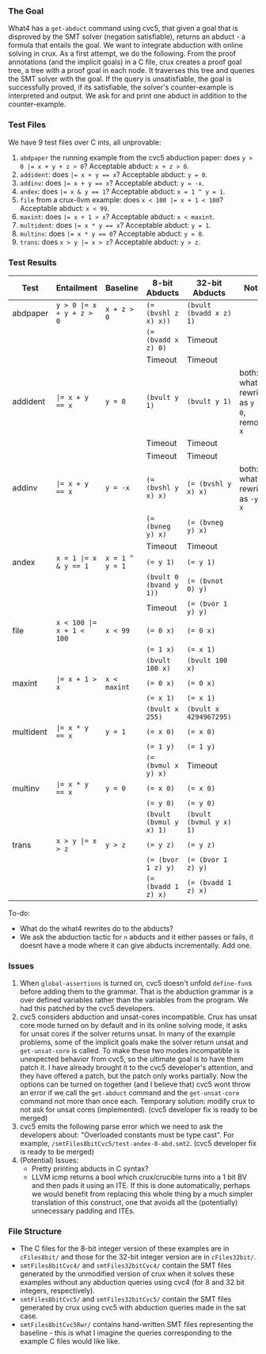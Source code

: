 ### The Goal 
What4 has a `get-abduct` command using cvc5, that given a goal that is disproved by the SMT solver (negation satisfiable), returns an abduct - a formula that entails the goal. We want to integrate abduction with online solving in crux. As a first attempt, we do the following. From the proof annotations (and the implicit goals) in a C file, crux creates a proof goal tree, a tree with a proof goal in each node. It traverses this tree and queries the SMT solver with the goal. If the query is unsatisfiable, the goal is successfully proved, if its satisfiable, the solver's counter-example is interpreted and output. We ask for and print one abduct in addition to the counter-example.

### Test Files
We have 9 test files over C ints, all unprovable:
1. `abdpaper` the running example from the cvc5 abduction paper: does `y > 0 |= x + y + z > 0`? Acceptable abduct: `x + z > 0`.
2. `addident`: does `|= x + y == x`? Acceptable abduct: `y = 0`.
3. `addinv`: does `|= x + y == x`? Acceptable abduct: `y = -x`.
4. `andex`: does `|= x & y == 1`? Acceptable abduct: `x = 1 ^ y = 1`.
5. `file` from a crux-llvm example: does `x < 100 |= x + 1 < 100`? Acceptable abduct: `x < 99`.
6. `maxint`: does `|= x + 1 > x`? Acceptable abduct: `x < maxint`.
7. `multident`: does `|= x * y == x`? Acceptable abduct: `y = 1`.
8. `multinv`: does `|= x * y == 0`? Acceptable abduct: `y = 0`.
9. `trans`: does `x > y |= x > z`? Acceptable abduct: `y > z`.

### Test Results

| Test       | Entailment                  | Baseline           | 8-bit Abducts                   | 32-bit Abducts          | Notes                                        |
|------------|-----------------------------|--------------------|---------------------------------|-------------------------|----------------------------------------------|
| abdpaper   | `y > 0 \|= x + y + z > 0`   | `x + z > 0`        | `(= (bvshl z x) x))`            | `(bvult (bvadd x z) 1)` |                                              |
|            |                             |                    | `(= (bvadd x z) 0)`             | Timeout                 |                                              |
|            |                             |                    | Timeout                         | Timeout                 |                                              |
| addident   | `\|= x + y == x`            | `y = 0`            | `(bvult y 1)`                   | `(bvult y 1)`           | both: what4 rewrites as `y = 0`, removes `x` |
|            |                             |                    | Timeout                         | Timeout                 |                                              |
|            |                             |                    | Timeout                         | Timeout                 |                                              |
| addinv     | `\|= x + y == x`            | `y = -x`           | `(= (bvshl y x) x)`             | `(= (bvshl y x) x)`     | both: what4 rewrites as `-y = x`             |
|            |                             |                    | `(= (bvneg y) x)`               | `(= (bvneg y) x)`       |                                              |
|            |                             |                    | Timeout                         | Timeout                 |                                              |
| andex      | `x = 1 \|= x & y == 1`      | `x = 1 ^ y = 1`    | `(= y 1)`                       | `(= y 1)`               |                                              |
|            |                             |                    | `(bvult 0 (bvand y 1))`         | `(= (bvnot 0) y)`       |                                              |
|            |                             |                    | Timeout                         | `(= (bvor 1 y) y)`      |                                              |
| file       | `x < 100 \|= x + 1 < 100`   | `x < 99`           | `(= 0 x)`                       | `(= 0 x)`               |                                              |
|            |                             |                    | `(= 1 x)`                       | `(= x 1)`               |                                              |
|            |                             |                    | `(bvult 100 x)`                 | `(bvult 100 x)`         |                                              |
| maxint     | `\|= x + 1 > x`             | `x < maxint`       | `(= 0 x)`                       | `(= 0 x)`               |                                              |
|            |                             |                    | `(= x 1)`                       | `(= x 1)`               |                                              |
|            |                             |                    | `(bvult x 255)`                 | `(bvult x 4294967295)`  |                                              |
| multident  | `\|= x * y == x`            | `y = 1`            | `(= x 0)`                       | `(= x 0)`               |                                              |
|            |                             |                    | `(= 1 y)`                       | `(= 1 y)`               |                                              |
|            |                             |                    | `(= (bvmul x y) x)`             | Timeout                 |                                              |
| multinv    | `\|= x * y == x`            | `y = 0`            | `(= x 0)`                       | `(= x 0)`               |                                              |
|            |                             |                    | `(= y 0)`                       | `(= y 0)`               |                                              |
|            |                             |                    | `(bvult (bvmul y x) 1)`         | `(bvult (bvmul y x) 1)` |                                              |
| trans      | `x > y \|= x > z`           | `y > z`            | `(= y z)`                       | `(= y z)`               |                                              |
|            |                             |                    | `(= (bvor 1 z) y)`              | `(= (bvor 1 z) y)`      |                                              |
|            |                             |                    | `(= (bvadd 1 z) x)`             | `(= (bvadd 1 z) x)`     |                                              |

To-do:
* What do the what4 rewrites do to the abducts?
* We ask the abduction tactic for `n` abducts and it either passes or fails, it doesnt have a mode where it can give abducts incrementally. Add one.

### Issues
1. When `global-assertions` is turned on, cvc5 doesn't unfold `define-fun`s before adding them to the grammar. That is the abduction grammar is a over defined variables rather than the variables from the program. We had this patched by the cvc5 developers.
2. cvc5 considers abduction and unsat-cores incompatible. Crux has unsat core mode turned on by default and in its online solving mode, it asks for unsat cores if the solver returns unsat. In many of the example problems, some of the implicit goals make the solver return unsat and `get-unsat-core` is called. To make these two modes incompatible is unexpected behavior from cvc5, so the ultimate goal is to have them patch it. I have already brought it to the cvc5 developer's attention, and they have offered a patch, but the patch only works partially. Now the options can be turned on together (and I believe that) cvc5 wont throw an error if we call the `get-abduct` command and the `get-unsat-core` command not more than once each. Temporary solution: modify crux to not ask for unsat cores (implemented). (cvc5 developer fix is ready to be merged)
3. cvc5 emits the following parse error which we need to ask the developers about: "Overloaded constants must be type cast". For example, `/smtFiles8bitCvc5/test-andex-8-abd.smt2`. (cvc5 developer fix is ready to be merged)
4. (Potential) Issues:
    * Pretty printing abducts in C syntax?
    * LLVM icmp returns a bool which crux/crucible turns into a 1 bit BV and then pads it using an ITE. If this is done automatically, perhaps we would benefit from replacing this whole thing by a much simpler translation of this construct, one that avoids all the (potentially) unnecessary padding and ITEs.

### File Structure
- The C files for the 8-bit integer version of these examples are in `cFiles8bit/` and those for the 32-bit integer version are in `cFiles32bit/`.
- `smtFiles8bitCvc4/` and `smtFiles32bitCvc4/` contain the SMT files generated by the unmodified version of crux when it solves these examples without any abduction queries using cvc4 (for 8 and 32 bit integers, respectively).
- `smtFiles8bitCvc5/` and `smtFiles32bitCvc5/` contain the SMT files generated by crux using cvc5 with abduction queries made in the sat case.
- `smtFiles8bitCvc5Rwr/` contains hand-written SMT files representing the baseline - this is what I imagine the queries corresponding to the example C files would like like. 
